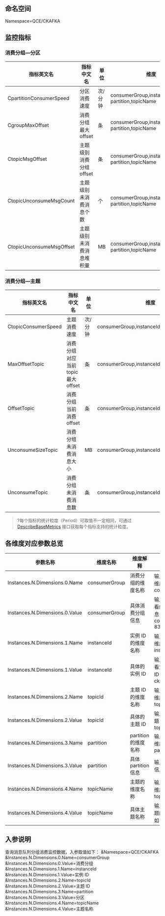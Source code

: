 ## 命名空间
Namespace=QCE/CKAFKA

## 监控指标

### 消费分组—分区

| 指标英文名               | 指标中文名               | 单位    | 维度                                                  |
| ------------------------ | ------------------------ | ------- | ----------------------------------------------------- |
| CpartitionConsumerSpeed  | 分区消费速度             | 次/分钟 | consumerGroup,instanceId,topicId, partition,topicName |
| CgroupMaxOffset          | 消费分组最大 offset       | 条      | consumerGroup,instanceId,topicId, partition,topicName |
| CtopicMsgOffset          | 主题级别消费分组 offset   | 条      | consumerGroup,instanceId,topicId, partition,topicName|
| CtopicUnconsumeMsgCount  | 主题级别未消费消息个数   | 个      | consumerGroup,instanceId,topicId, partition,topicName|
| CtopicUnconsumeMsgOffset | 主题级别未消费消息堆积量 | MB      | consumerGroup,instanceId,topicId, partition,topicName |

### 消费分组—主题

| 指标英文名          | 指标中文名                      | 单位    | 维度                                                  |
| ------------------- | ------------------------------- | ------- | ----------------------------------------------------- |
| CtopicConsumerSpeed | 主题消费速度                    | 次/分钟 |consumerGroup,instanceId,topicId,topicName |
| MaxOffsetTopic      | 消费分组对应当前 topic 最大 offset | 条      | consumerGroup,instanceId,topicId,topicName|
| OffsetTopic         | 消费分组当前消费 offset          | 条      | consumerGroup,instanceId,topicId,topicName |
| UnconsumeSizeTopic  | 消费分组未消费消息大小          | MB      |consumerGroup,instanceId,topicId,topicName|
| UnconsumeTopic      | 消费分组未消费消息数            | 条      |consumerGroup,instanceId,topicId,topicName |

> ?每个指标的统计粒度（Period）可取值不一定相同，可通过 [DescribeBaseMetrics](https://cloud.tencent.com/document/product/248/30351) 接口获取每个指标支持的统计粒度。

## 各维度对应参数总览

| 参数名称                       | 维度名称      | 维度解释      | 格式                                             |
| ------------------------------ | ------------- | ------------- | ------------------------------------------------ |
| Instances.N.Dimensions.0.Name  | consumerGroup | 消费分组的维度名称 | 输入 String 类型维度名称：consumerGroup       |
| Instances.N.Dimensions.0.Value | consumerGroup | 具体消费分组信息 | 输入用户需要查看的消费分组信息，例如：perf-consumer-8330 |
| Instances.N.Dimensions.1.Name  | instanceId    | 实例 ID 的维度名称 | 输入 String 类型维度名称：instanceId            |
| Instances.N.Dimensions.1.Value | instanceId   | 具体的实例 ID | 输入用户需要查看监控的实例 ID，例如：ckafka-test |
| Instances.N.Dimensions.2.Name  | topicId   | 主题 ID 的维度名称 | 输入 String 类型维度名称：topicId                    |
| Instances.N.Dimensions.2.Value | topicId   | 具体的主题 ID | 输入用户订阅主题 ID，例如：topic-test |
| Instances.N.Dimensions.3.Name  | partition   | partition 的维度名称   | 输入 String 类型维度名称：partition                     |
| Instances.N.Dimensions.3.Value | partition   | 具体 partition 信息 |  输入 topic 分区信息，例如：0  |
| Instances.N.Dimensions.4.Name  | topicName   | 主题的维度名称 | 输入 String 类型维度名称：topicName                  |
| Instances.N.Dimensions.4.Value | topicName   | 具体主题名称 | 输入用户消费主题的名称，例如：test |

## 入参说明

查询消息队列分组消费监控数据，入参取值如下：
&Namespace=QCE/CKAFKA
&Instances.N.Dimensions.0.Name=consumerGroup
&Instances.N.Dimensions.0.Value=消费分组
&Instances.N.Dimensions.1.Name=instanceId
&Instances.N.Dimensions.1.Value=实例 ID
&Instances.N.Dimensions.2.Name=topicId
&Instances.N.Dimensions.2.Value=主题 ID
&Instances.N.Dimensions.3.Name=partition
&Instances.N.Dimensions.3.Value=分区 
&Instances.N.Dimensions.4.Name=topicName
&Instances.N.Dimensions.4.Value=主题名称
